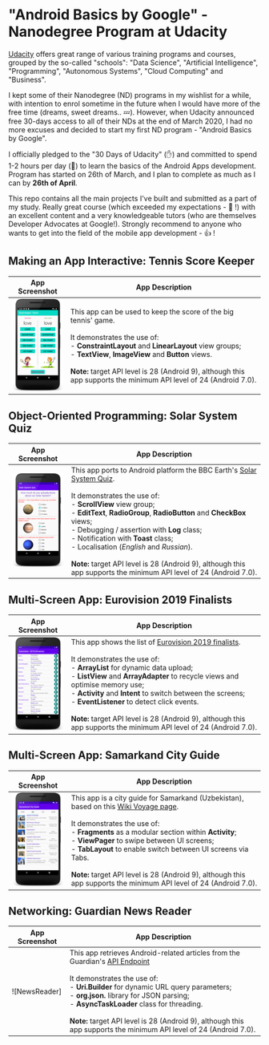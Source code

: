# "Android Basics by Google" - Nanodegree Program at Udacity
[Udacity](https://www.udacity.com/) offers great range of various training programs and courses, grouped by the so-called "schools": "Data Science", "Artificial Intelligence", "Programming", "Autonomous Systems", "Cloud Computing" and "Business".

I kept some of their Nanodegree (ND) programs in my wishlist for a while, with intention to enrol sometime in the future when I would have more of the free time (dreams, sweet dreams.. :zzz:). However, when Udacity announced free 30-days access to all of their NDs at the end of March 2020, I had no more excuses and decided to start my first ND program - "Android Basics by Google".

I officially pledged to the "30 Days of Udacity" (:hand:) and committed to spend 1-2 hours per day (:muscle:) to learn the basics of the Android Apps development. Program has started on 26th of March, and I plan to complete as much as I can by **26th of April**.

This repo contains all the main projects I've built and submitted as a part of my study. Really great course (which exceeded my expectations - :star2: !) with an excellent content and a very knowledgeable tutors (who are themselves Developer Advocates at Google!). Strongly recommend to anyone who wants to get into the field of the mobile app development - :thumbsup: !

## Making an App Interactive: Tennis Score Keeper
| App Screenshot | App Description |
| --- | --- |
| ![ScoreKeep](/images/project_scorekeeper.png) | This app can be used to keep the score of the big tennis' game. <br><br> It demonstrates the use of: <br>    - **ConstraintLayout** and **LinearLayout** view groups; <br>    - **TextView**, **ImageView** and **Button** views. <br><br> **Note:** target API level is 28 (Android 9), although this app supports the minimum API level of 24 (Android 7.0).|

## Object-Oriented Programming: Solar System Quiz
| App Screenshot | App Description |
| --- | --- |
| ![SolarQuiz](/images/project_solarquiz.png) | This app ports to Android platform the BBC Earth's [Solar System Quiz](https://www.bbcearth.com/blog/?article=solar-system-quiz). <br><br> It demonstrates the use of: <br>    - **ScrollView** view group; <br>    - **EditText**, **RadioGroup**, **RadioButton** and **CheckBox** views; <br>    - Debugging / assertion with **Log** class; <br>    - Notification with **Toast** class; <br>    - Localisation (*English* and *Russian*). <br><br> **Note:** target API level is 28 (Android 9), although this app supports the minimum API level of 24 (Android 7.0).|

## Multi-Screen App: Eurovision 2019 Finalists
| App Screenshot | App Description |
| --- | --- |
| ![Eurovision](/images/project_eurovision.png) | This app shows the list of [Eurovision 2019 finalists](https://eurovision.tv/event/tel-aviv-2019/grand-final). <br><br> It demonstrates the use of: <br>    - **ArrayList** for dynamic data upload; <br>    - **ListView** and **ArrayAdapter** to recycle views and optimise memory use; <br>    - **Activity** and **Intent** to switch between the screens; <br>    - **EventListener** to detect click events. <br><br> **Note:** target API level is 28 (Android 9), although this app supports the minimum API level of 24 (Android 7.0).|


## Multi-Screen App: Samarkand City Guide
| App Screenshot | App Description |
| --- | --- |
| ![Samarkand](/images/project_samarkand.png) | This app is a city guide for Samarkand (Uzbekistan), based on this [Wiki Voyage page](https://en.wikivoyage.org/wiki/Samarkand). <br><br> It demonstrates the use of: <br>    - **Fragments** as a modular section within **Activity**; <br>    - **ViewPager** to swipe between UI screens; <br>    - **TabLayout** to enable switch between UI screens via Tabs. <br><br> **Note:** target API level is 28 (Android 9), although this app supports the minimum API level of 24 (Android 7.0).|


## Networking: Guardian News Reader
| App Screenshot | App Description |
| --- | --- |
| ![NewsReader] | This app retrieves Android-related articles from the Guardian's [API Endpoint](https://content.guardianapis.com/search?q=android&api-key=test&show-references=author) <br><br> It demonstrates the use of: <br>    - **Uri.Builder** for dynamic URL query parameters; <br>    - **org.json.** library for JSON parsing; <br>    - **AsyncTaskLoader** class for threading. <br><br> **Note:** target API level is 28 (Android 9), although this app supports the minimum API level of 24 (Android 7.0).|
